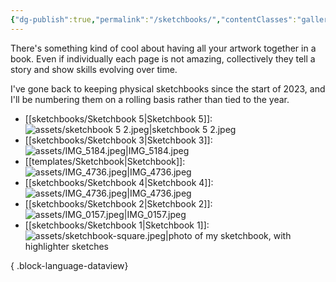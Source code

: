 ```yaml
---
{"dg-publish":true,"permalink":"/sketchbooks/","contentClasses":"gallery","noteIcon":"","created":"2023-11-06"}
---
```


There's something kind of cool about having all your artwork together in a book. Even if individually each page is not amazing, collectively they tell a story and show skills evolving over time.

I've gone back to keeping physical sketchbooks since the start of 2023, and I'll be numbering them on a rolling basis rather than tied to the year.
- [[sketchbooks/Sketchbook 5\|Sketchbook 5]]: ![assets/sketchbook 5 2.jpeg|sketchbook 5 2.jpeg](/img/user/assets/sketchbook%205%202.jpeg)
- [[sketchbooks/Sketchbook 3\|Sketchbook 3]]: ![assets/IMG_5184.jpeg|IMG_5184.jpeg](/img/user/assets/IMG_5184.jpeg)
- [[templates/Sketchbook\|Sketchbook]]: ![assets/IMG_4736.jpeg|IMG_4736.jpeg](/img/user/assets/IMG_4736.jpeg)
- [[sketchbooks/Sketchbook 4\|Sketchbook 4]]: ![assets/IMG_4736.jpeg|IMG_4736.jpeg](/img/user/assets/IMG_4736.jpeg)
- [[sketchbooks/Sketchbook 2\|Sketchbook 2]]: ![assets/IMG_0157.jpeg|IMG_0157.jpeg](/img/user/assets/IMG_0157.jpeg)
- [[sketchbooks/Sketchbook 1\|Sketchbook 1]]: ![assets/sketchbook-square.jpeg|photo of my sketchbook, with highlighter sketches](/img/user/assets/sketchbook-square.jpeg)

{ .block-language-dataview}

